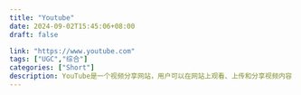 ```yaml
---
title: "Youtube"
date: 2024-09-02T15:45:06+08:00
draft: false

link: "https://www.youtube.com"
tags: ["UGC","综合"]
categories: ["Short"]
description: YouTube是一个视频分享网站，用户可以在网站上观看、上传和分享视频内容
---
```

